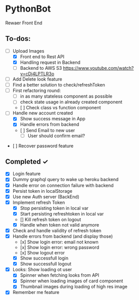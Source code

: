 # PythonBot

Rewaer Front End

## To-dos:

- [ ] Upload Images
  - [x] Front end to Rest API
  - [x] Handling request in Backend
  - [ ] Backend to AWS S3 https://www.youtube.com/watch?v=cDj4LPTLR3o
- [ ] Add Delete look feature
- [ ] Find a better solution to check/refreshToken
- [ ] First refactoring round:
  - [ ] in as many stateless component as possible
  - [ ] check state usage in already created component
  - [ ] Check class vs function component
- [ ] Handle new account created
  - [x] Show success message in App
  - [x] Handle errors from backend
  - [ ] Send Email to new user
    - [ ] User should confirm email?
- [ ] Recover password feature

## Completed ✓

- [x] Login feature
- [x] Dummy graphql query to wake up heroku backend
- [x] Handle error on connection failure with backend
- [x] Persist token in localStorage
- [x] Use new Auth server (BackEnd)
- [x] Implement refresh Token
  - [x] Stop persisting token in local var
  - [x] Start persisting refreshtoken in local var
  - [] Kill refresh token on logout
  - [x] Handle when token not valid anymore
- [x] Check and handle validity of refresh token
- [x] Handle errors from backend (and display those)
  - [x] Show login error: email not known
  - [x] Show login error: wrong password
  - [x] Show logout error
  - [x] Show successfull login
  - [x] Show successfull logout
- [x] Looks: Show loading ot user
  - [x] Spinner when fetching looks from API
  - [x] Spinner when loading images of card component
  - [x] Thumbnail images during loading of high res image
- [x] Remember me feature
